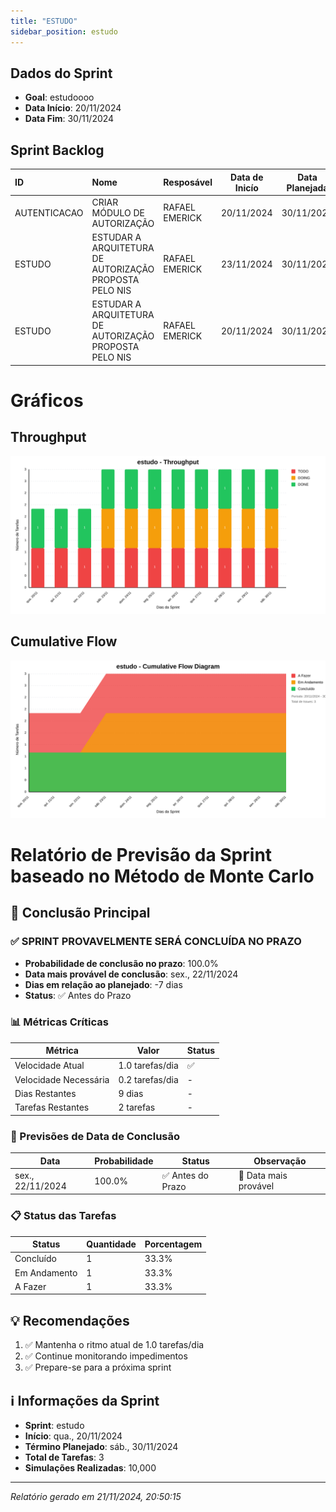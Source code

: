 ```yaml
---
title: "ESTUDO"
sidebar_position: estudo
---
```

## Dados do Sprint
* **Goal**:  estudoooo
* **Data Início**: 20/11/2024
* **Data Fim**: 30/11/2024

## Sprint Backlog

|ID |Nome |Resposável |Data de Inicío | Data Planejada | Status|
|:----    |:----|:--------  |:-------:       | :----------:  | :---: |
|AUTENTICACAO|CRIAR MÓDULO DE AUTORIZAÇÃO|RAFAEL EMERICK|20/11/2024|30/11/2024|TODO|
|ESTUDO|ESTUDAR A ARQUITETURA DE AUTORIZAÇÃO PROPOSTA PELO NIS|RAFAEL EMERICK|23/11/2024|30/11/2024|DOING|
|ESTUDO|ESTUDAR A ARQUITETURA DE AUTORIZAÇÃO PROPOSTA PELO NIS|RAFAEL EMERICK|20/11/2024|30/11/2024|DONE|


# Gráficos
## Throughput
![Throughput](./charts/throughput-estudo.svg)
## Cumulative Flow
![ Cumulative Flow](./charts/cfd-estudo.svg)

 # Relatório de Previsão da Sprint baseado no Método de Monte Carlo

 ## 🎯 Conclusão Principal

 ### ✅ SPRINT PROVAVELMENTE SERÁ CONCLUÍDA NO PRAZO

 - **Probabilidade de conclusão no prazo**: 100.0%
 - **Data mais provável de conclusão**: sex., 22/11/2024
 - **Dias em relação ao planejado**: -7 dias
 - **Status**: ✅ Antes do Prazo

 ### 📊 Métricas Críticas

 | Métrica | Valor | Status |
 |---------|--------|--------|
 | Velocidade Atual | 1.0 tarefas/dia | ✅ |
 | Velocidade Necessária | 0.2 tarefas/dia | - |
 | Dias Restantes | 9 dias | - |
 | Tarefas Restantes | 2 tarefas | - |

 ### 📅 Previsões de Data de Conclusão

 | Data | Probabilidade | Status | Observação |
 |------|---------------|---------|------------|
 | sex., 22/11/2024 | 100.0% | ✅ Antes do Prazo | 📍 Data mais provável |

 ### 📋 Status das Tarefas

 | Status | Quantidade | Porcentagem |
 |--------|------------|-------------|
 | Concluído | 1 | 33.3% |
 | Em Andamento | 1 | 33.3% |
 | A Fazer | 1 | 33.3% |

 ## 💡 Recomendações

 1. ✅ Mantenha o ritmo atual de 1.0 tarefas/dia
 2. ✅ Continue monitorando impedimentos
 3. ✅ Prepare-se para a próxima sprint

 ## ℹ️ Informações da Sprint

 - **Sprint**: estudo
 - **Início**: qua., 20/11/2024
 - **Término Planejado**: sáb., 30/11/2024
 - **Total de Tarefas**: 3
 - **Simulações Realizadas**: 10,000

 ---
 *Relatório gerado em 21/11/2024, 20:50:15*

